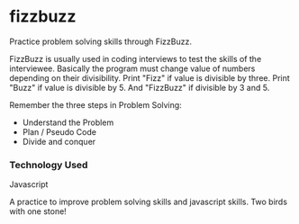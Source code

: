 # fizzbuzz
Practice problem solving skills through FizzBuzz.

FizzBuzz is usually used in coding interviews to test 
the skills of the interviewee. Basically the program must change value of numbers depending on their divisibility. Print "Fizz" if value is divisible by three. Print "Buzz" if value is divisible by 5. And "FizzBuzz" if divisible by 3 and 5.

Remember the three steps in Problem Solving:
* Understand the Problem
* Plan / Pseudo Code
* Divide and conquer

### Technology Used
Javascript

A practice to improve problem solving skills and javascript skills. Two birds with one stone!